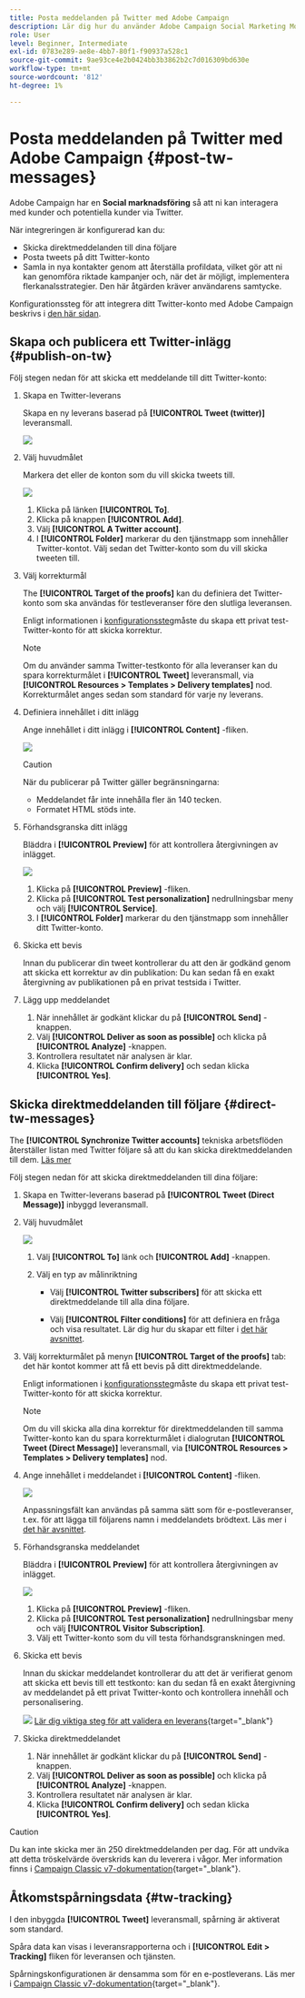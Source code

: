 ```yaml
---
title: Posta meddelanden på Twitter med Adobe Campaign
description: Lär dig hur du använder Adobe Campaign Social Marketing Module för att publicera meddelanden på Twitter och skicka direktmeddelanden till dina följare
role: User
level: Beginner, Intermediate
exl-id: 0783e289-ae8e-4bb7-80f1-f90937a528c1
source-git-commit: 9ae93ce4e2b0424bb3b3862b2c7d016309bd630e
workflow-type: tm+mt
source-wordcount: '812'
ht-degree: 1%

---
```



# Posta meddelanden på Twitter med Adobe Campaign {#post-tw-messages}

Adobe Campaign har en **Social marknadsföring** så att ni kan interagera med kunder och potentiella kunder via Twitter.

När integreringen är konfigurerad kan du:

* Skicka direktmeddelanden till dina följare
* Posta tweets på ditt Twitter-konto
* Samla in nya kontakter genom att återställa profildata, vilket gör att ni kan genomföra riktade kampanjer och, när det är möjligt, implementera flerkanalsstrategier. Den här åtgärden kräver användarens samtycke.


Konfigurationssteg för att integrera ditt Twitter-konto med Adobe Campaign beskrivs i [den här sidan](../connect/ac-tw.md).

## Skapa och publicera ett Twitter-inlägg {#publish-on-tw}

Följ stegen nedan för att skicka ett meddelande till ditt Twitter-konto:

1. Skapa en Twitter-leverans

   Skapa en ny leverans baserad på **[!UICONTROL Tweet (twitter)]** leveransmall.

   ![](assets/tw-new-delivery.png)

1. Välj huvudmålet

   Markera det eller de konton som du vill skicka tweets till.

   ![](assets/tw-define-target.png)

   1. Klicka på länken **[!UICONTROL To]**.
   1. Klicka på knappen **[!UICONTROL Add]**.
   1. Välj **[!UICONTROL A Twitter account]**.
   1. I **[!UICONTROL Folder]** markerar du den tjänstmapp som innehåller Twitter-kontot. Välj sedan det Twitter-konto som du vill skicka tweeten till.

1. Välj korrekturmål

   The **[!UICONTROL Target of the proofs]** kan du definiera det Twitter-konto som ska användas för testleveranser före den slutliga leveransen.

   Enligt informationen i [konfigurationssteg](../connect/ac-tw.md#tw-test-account)måste du skapa ett privat test-Twitter-konto för att skicka korrektur.

   >[!NOTE]
   >
   >Om du använder samma Twitter-testkonto för alla leveranser kan du spara korrekturmålet i **[!UICONTROL Tweet]** leveransmall, via **[!UICONTROL Resources > Templates > Delivery templates]** nod. Korrekturmålet anges sedan som standard för varje ny leverans.

1. Definiera innehållet i ditt inlägg

   Ange innehållet i ditt inlägg i **[!UICONTROL Content]** -fliken.

   ![](assets/tw-delivery-content.png)

   >[!CAUTION]
   >
   >När du publicerar på Twitter gäller begränsningarna:
   >
   >* Meddelandet får inte innehålla fler än 140 tecken.
   >* Formatet HTML stöds inte.


1. Förhandsgranska ditt inlägg

   Bläddra i **[!UICONTROL Preview]** för att kontrollera återgivningen av inlägget.

   ![](assets/tw-delivery-preview.png)

   1. Klicka på **[!UICONTROL Preview]** -fliken.
   1. Klicka på **[!UICONTROL Test personalization]** nedrullningsbar meny och välj **[!UICONTROL Service]**.
   1. I **[!UICONTROL Folder]** markerar du den tjänstmapp som innehåller ditt Twitter-konto.

1. Skicka ett bevis

   Innan du publicerar din tweet kontrollerar du att den är godkänd genom att skicka ett korrektur av din publikation: Du kan sedan få en exakt återgivning av publikationen på en privat testsida i Twitter.

1. Lägg upp meddelandet

   1. När innehållet är godkänt klickar du på **[!UICONTROL Send]** -knappen.
   1. Välj **[!UICONTROL Deliver as soon as possible]** och klicka på **[!UICONTROL Analyze]** -knappen.
   1. Kontrollera resultatet när analysen är klar.
   1. Klicka **[!UICONTROL Confirm delivery]** och sedan klicka **[!UICONTROL Yes]**.

## Skicka direktmeddelanden till följare {#direct-tw-messages}

The **[!UICONTROL Synchronize Twitter accounts]** tekniska arbetsflöden återställer listan med Twitter följare så att du kan skicka direktmeddelanden till dem. [Läs mer](../connect/ac-tw.md#synchro-tw-accounts)

Följ stegen nedan för att skicka direktmeddelanden till dina följare:

1. Skapa en Twitter-leverans baserad på **[!UICONTROL Tweet (Direct Message)]** inbyggd leveransmall.

1. Välj huvudmålet

   ![](assets/tw-dm-define-target.png)

   1. Välj **[!UICONTROL To]** länk och **[!UICONTROL Add]** -knappen.

   1. Välj en typ av målinriktning

      * Välj **[!UICONTROL Twitter subscribers]** för att skicka ett direktmeddelande till alla dina följare.

      * Välj **[!UICONTROL Filter conditions]** för att definiera en fråga och visa resultatet. Lär dig hur du skapar ett filter i [det här avsnittet](../audiences/create-filters.md#advanced-filters).

1. Välj korrekturmålet på menyn **[!UICONTROL Target of the proofs]** tab: det här kontot kommer att få ett bevis på ditt direktmeddelande.

   Enligt informationen i [konfigurationssteg](../connect/ac-tw.md#tw-test-account)måste du skapa ett privat test-Twitter-konto för att skicka korrektur.


   >[!NOTE]
   >
   >Om du vill skicka alla dina korrektur för direktmeddelanden till samma Twitter-konto kan du spara korrekturmålet i dialogrutan **[!UICONTROL Tweet (Direct Message)]** leveransmall, via **[!UICONTROL Resources > Templates > Delivery templates]** nod.

1. Ange innehållet i meddelandet i **[!UICONTROL Content]** -fliken.

   ![](assets/tw-dm-content.png)

   Anpassningsfält kan användas på samma sätt som för e-postleveranser, t.ex. för att lägga till följarens namn i meddelandets brödtext. Läs mer i [det här avsnittet](../start/create-message.md#personalization).

1. Förhandsgranska meddelandet

   Bläddra i **[!UICONTROL Preview]** för att kontrollera återgivningen av inlägget.

   ![](assets/tw-dm-preview.png)

   1. Klicka på **[!UICONTROL Preview]** -fliken.
   1. Klicka på **[!UICONTROL Test personalization]** nedrullningsbar meny och välj **[!UICONTROL Visitor Subscription]**.
   1. Välj ett Twitter-konto som du vill testa förhandsgranskningen med.

1. Skicka ett bevis

   Innan du skickar meddelandet kontrollerar du att det är verifierat genom att skicka ett bevis till ett testkonto: kan du sedan få en exakt återgivning av meddelandet på ett privat Twitter-konto och kontrollera innehåll och personalisering.

   ![](../assets/do-not-localize/book.png) [Lär dig viktiga steg för att validera en leverans](https://experienceleague.adobe.com/docs/campaign-classic/using/sending-messages/key-steps-when-creating-a-delivery/steps-validating-the-delivery.html){target=&quot;_blank&quot;}

1. Skicka direktmeddelandet

   1. När innehållet är godkänt klickar du på **[!UICONTROL Send]** -knappen.
   1. Välj **[!UICONTROL Deliver as soon as possible]** och klicka på **[!UICONTROL Analyze]** -knappen.
   1. Kontrollera resultatet när analysen är klar.
   1. Klicka **[!UICONTROL Confirm delivery]** och sedan klicka **[!UICONTROL Yes]**.

>[!CAUTION]
>
>Du kan inte skicka mer än 250 direktmeddelanden per dag. För att undvika att detta tröskelvärde överskrids kan du leverera i vågor. Mer information finns i [Campaign Classic v7-dokumentation](https://experienceleague.adobe.com/docs/campaign-classic/using/sending-messages/key-steps-when-creating-a-delivery/steps-sending-the-delivery.html?lang=en#sending-using-multiple-waves){target=&quot;_blank&quot;}.


## Åtkomstspårningsdata {#tw-tracking}

I den inbyggda **[!UICONTROL Tweet]** leveransmall, spårning är aktiverat som standard.

Spåra data kan visas i leveransrapporterna och i **[!UICONTROL Edit > Tracking]** fliken för leveransen och tjänsten.

Spårningskonfigurationen är densamma som för en e-postleverans. Läs mer i [Campaign Classic v7-dokumentation](https://experienceleague.adobe.com/docs/campaign-classic/using/sending-messages/monitoring-deliveries/about-delivery-monitoring.html){target=&quot;_blank&quot;}.

